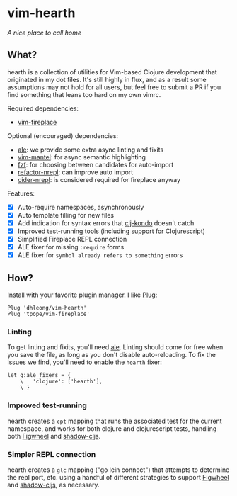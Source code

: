 vim-hearth
==========

*A nice place to call home*

## What?

hearth is a collection of utilities for Vim-based Clojure development that
originated in my dot files. It's still highly in flux, and as a result some
assumptions may not hold for all users, but feel free to submit a PR if you
find something that leans too hard on my own vimrc.

Required dependencies:

 - [vim-fireplace][1]

Optional (encouraged) dependencies:

- [ale][2]: we provide some extra async linting and fixits
- [vim-mantel][3]: for async semantic highlighting
- [fzf][4]: for choosing between candidates for auto-import
- [refactor-nrepl][5]: can improve auto import
- [cider-nrepl][9]: is considered required for fireplace anyway

Features:

- [x] Auto-require namespaces, asynchronously
- [x] Auto template filling for new files
- [x] Add indication for syntax errors that [clj-kondo][4] doesn't catch
- [x] Improved test-running tools (including support for Clojurescript)
- [x] Simplified Fireplace REPL connection
- [x] ALE fixer for missing `:require` forms
- [x] ALE fixer for `symbol already refers to something` errors

## How?

Install with your favorite plugin manager. I like [Plug][6]:

```vim
Plug 'dhleong/vim-hearth'
Plug 'tpope/vim-fireplace'
```

### Linting

To get linting and fixits, you'll need [ale][2]. Linting should come for free
when you save the file, as long as you don't disable auto-reloading. To fix
the issues we find, you'll need to enable the `hearth` fixer:

```vim
let g:ale_fixers = {
    \   'clojure': ['hearth'],
    \ }
```

### Improved test-running

hearth creates a `cpt` mapping that runs the associated test for the current
namespace, and works for both clojure and clojurescript tests, handling
both [Figwheel][7] and [shadow-cljs][8].

### Simpler REPL connection

hearth creates a `glc` mapping ("go lein connect") that attempts to determine
the repl port, etc. using a handful of different strategies to support
[Figwheel][7] and [shadow-cljs][8], as necessary.


[1]: https://github.com/tpope/vim-fireplace
[2]: https://github.com/w0rp/ale
[3]: https://github.com/dhleong/vim-mantel
[4]: https://github.com/borkdude/clj-kondo
[5]: https://github.com/clojure-emacs/refactor-nrepl
[6]: https://github.com/junegunn/vim-plug
[7]: https://github.com/bhauman/lein-figwheel
[8]: https://github.com/thheller/shadow-cljs
[9]: https://github.com/clojure-emacs/cider-nrepl
